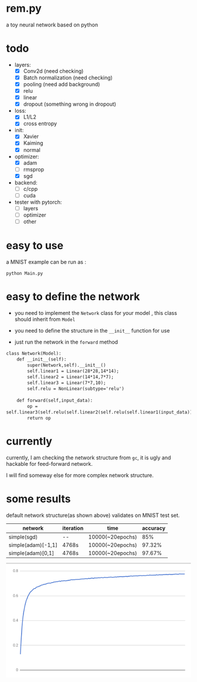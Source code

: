 # rem.py

a toy neural network based on python

# todo

* layers:
    - [x] Conv2d (need checking)
    - [x] Batch normalization (need checking)
    - [x] pooling (need add background)
    - [x] relu
    - [x] linear
    - [x] dropout (something wrong in dropout)
    
* loss:
    - [x] L1/L2
    - [x] cross entropy
* init:
    - [x] Xavier
    - [x] Kaiming
    - [x] normal
     
* optimizer:
    - [x] adam
    - [ ] rmsprop
    - [x] sgd
    
* backend:
    - [ ] c/cpp
    - [ ] cuda
    
* tester with pytorch:
    - [ ] layers
    - [ ] optimizer
    - [ ] other

# easy to use

a MNIST example can be run as :

```
python Main.py
```

# easy to define the network

* you need to implement the `Network` class for your model , this class should inherit from `Model`

* you need to define the structure in the `__init__` function for use

* just run the network in the `forward` method


```
class Network(Model):
    def __init__(self):
        super(Network,self).__init__()
        self.linear1 = Linear(28*28,14*14);
        self.linear2 = Linear(14*14,7*7);
        self.linear3 = Linear(7*7,10);
        self.relu = NonLinear(subtype='relu')
        
    def forward(self,input_data):
        op = self.linear3(self.relu(self.linear2(self.relu(self.linear1(input_data)))))
        return op

```

# currently

currently, I am checking the network structure from `gc`, it is ugly and hackable for feed-forward network.

I will find someway else for more complex network structure.


# some results

default network structure(as shown above) validates on MNIST test set.

|network| iteration | time | accuracy|
|---|----|----| --- |
| simple(sgd) | -- | 10000(~20epochs) | 85%|
| simple(adam)[-1,1] | 4768s |10000(~20epochs) |  97.32% |
| simple(adam)[0,1] | 4768s |10000(~20epochs) | 97.67% |

![accuracy](https://github.com/vinthony/rem.py/blob/master/assets/default.png)
